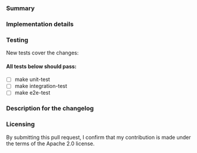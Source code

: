 <!--
Please make sure you've read and understood our contributing guidelines;
https://github.com/aws/amazon-ecs-init/blob/master/CONTRIBUTING.md

Please provide the following information:
-->

### Summary
<!-- What does this pull request do? -->

### Implementation details
<!-- How are the changes implemented? -->

### Testing
<!-- How was this tested? -->

New tests cover the changes: <!-- yes|no -->

#### All tests below should pass:
- [ ] make unit-test
- [ ] make integration-test
- [ ] make e2e-test

### Description for the changelog
<!--
Write a short (one line) summary that describes the changes in this
pull request for inclusion in the changelog. Prefix the summary with an
indication of the change type, Feature, Enhancement, or Bug. Here is an example:
Feature - Upgrade the something library to the latest stable version 1.2.3
-->

### Licensing

By submitting this pull request, I confirm that my contribution is made under the terms of the Apache 2.0 license.
